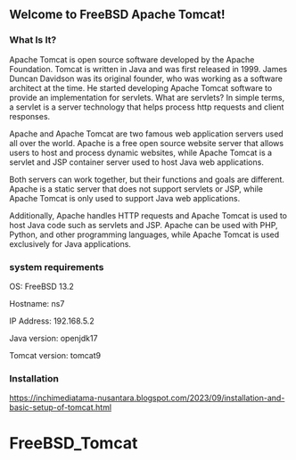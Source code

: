 ## Welcome to FreeBSD Apache Tomcat!

### What Is It?

Apache Tomcat is open source software developed by the Apache Foundation. Tomcat is written in Java and was first released in 1999. James Duncan Davidson was its original founder, who was working as a software architect at the time. He started developing Apache Tomcat software to provide an implementation for servlets. What are servlets? In simple terms, a servlet is a server technology that helps process http requests and client responses.

Apache and Apache Tomcat are two famous web application servers used all over the world. Apache is a free open source website server that allows users to host and process dynamic websites, while Apache Tomcat is a servlet and JSP container server used to host Java web applications.

Both servers can work together, but their functions and goals are different. Apache is a static server that does not support servlets or JSP, while Apache Tomcat is only used to support Java web applications.

Additionally, Apache handles HTTP requests and Apache Tomcat is used to host Java code such as servlets and JSP. Apache can be used with PHP, Python, and other programming languages, while Apache Tomcat is used exclusively for Java applications.


### system requirements
OS: FreeBSD 13.2

Hostname: ns7

IP Address: 192.168.5.2

Java version: openjdk17

Tomcat version: tomcat9



### Installation
https://inchimediatama-nusantara.blogspot.com/2023/09/installation-and-basic-setup-of-tomcat.html

# FreeBSD_Tomcat
